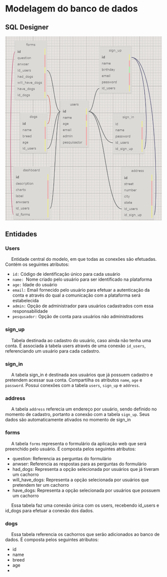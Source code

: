 # Modelagem do banco de dados
## SQL Designer
<img src="new_modelagem.png">

## Entidades 
### Users
&nbsp;&nbsp;&nbsp;&nbsp; Entidade central do modelo, em que todas as conexões são efetuadas. Contém os seguintes atributos:
- ``` id: ``` Código de identificação único para cada usuário
- ```name: ```Nome criado pelo usuário para ser identificado na plataforma
- ```age:``` Idade do usuário
- ```email:``` Email fornecido pelo usuário para efetuar a autenticação da conta e através do qual a comunicação com a plataforma será estabelecida
- ```admin:``` Opção de administrador para usuários cadastrados com essa responsabilidade
- ```pesqusador:``` Opção de conta para usuários não administradores

### sign_up
&nbsp;&nbsp;&nbsp;&nbsp; Tabela destinada ao cadastro do usuário, caso ainda não tenha uma conta. É associada à tabela users através de uma conexão ```id_users```, referenciando um usuário para cada cadastro.

### sign_in
&nbsp;&nbsp;&nbsp;&nbsp; A tabela sign_in é destinada aos usuários que já possuem cadastro e pretendem acessar sua conta. Compartilha os atributos ```name```, ```age``` e ```password```. Possui conexões com a tabela ```users```, ```sign_up``` e ```address```.

### address
&nbsp;&nbsp;&nbsp;&nbsp; A tabela ```address``` referecia um endereço por usuário, sendo definido no momento de cadastro, portanto a conexão com a tabela ```sign_up```. Seus dados são automaticamente ativados no momento de sign_in

### forms
&nbsp;&nbsp;&nbsp;&nbsp; A tabela ```forms``` representa o formulário da aplicação web que será preenchido pelo usuário. É composta pelos seguintes atributos:
- question: Referencia as perguntas do formulário
- anwser: Referencia as respostas para as perguntas do formulário
- had_dogs: Representa a opção selecionada por usuários que já tiveram um cachorro
- will_have_dogs: Representa a opção selecionada por usuários que pretendem ter um cachorro
- have_dogs:  Representa a opção selecionada por usuários que possuem um cachorro

&nbsp;&nbsp;&nbsp;&nbsp; Essa tabela faz uma conexão única com os users, recebendo id_users e id_dogs para efetuar a conexão dos dados.

### dogs
&nbsp;&nbsp;&nbsp;&nbsp; Essa tabela referencia os cachorros que serão adicionados ao banco de dados. É composta pelos seguintes atributos:
- id
- name
- breed
- age
- 
